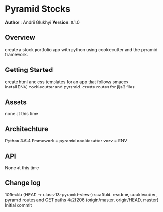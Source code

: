 # Pyramid Stocks


**Author** : Andrii Glukhyi
**Version**: 0.1.0

## Overview
create a stock portfolio app with python using cookiecutter and the pyramid framework.



## Getting Started
create html and css templates for an app that follows smaccs  
install ENV, cookiecutter and pyramid. 
create routes for jija2 files

## Assets
none at this time

## Architechture
Python 3.6.4 
Framework = pyramid
cookiecutter
venv = ENV

## API
None at this time

## Change log
105ecbb (HEAD -> class-13-pyramid-views) scaffold. readme, cookiecutter, pyramid routes and GET paths
4a2f206 (origin/master, origin/HEAD, master) Initial commit